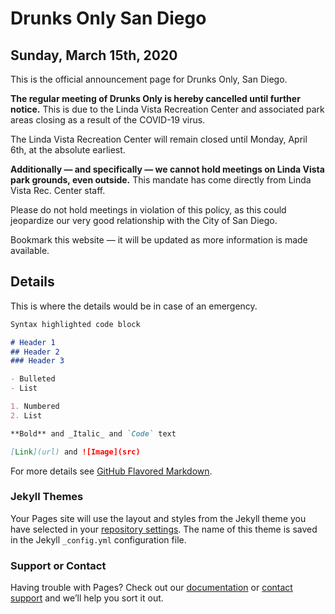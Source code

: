# Drunks Only San Diego

## Sunday, March 15th, 2020

This is the official announcement page for Drunks Only, San Diego.

__The regular meeting of Drunks Only is hereby cancelled until further notice.__  This is due to the Linda Vista Recreation Center and associated park areas closing as a result of the COVID-19 virus.  

The Linda Vista Recreation Center will remain closed until Monday, April 6th, at the absolute earliest.  

__Additionally — and specifically — we cannot hold meetings on Linda Vista park grounds, even outside.__  This mandate has come directly from Linda Vista Rec. Center staff.  

Please do not hold meetings in violation of this policy, as this could jeopardize our very good relationship with the City of San Diego.

Bookmark this website — it will be updated as more information is made available.

## Details

This is where the details would be in case of an emergency.

```markdown
Syntax highlighted code block

# Header 1
## Header 2
### Header 3

- Bulleted
- List

1. Numbered
2. List

**Bold** and _Italic_ and `Code` text

[Link](url) and ![Image](src)
```

For more details see [GitHub Flavored Markdown](https://guides.github.com/features/mastering-markdown/).

### Jekyll Themes

Your Pages site will use the layout and styles from the Jekyll theme you have selected in your [repository settings](https://github.com/drunksonly/announcements/settings). The name of this theme is saved in the Jekyll `_config.yml` configuration file.

### Support or Contact

Having trouble with Pages? Check out our [documentation](https://help.github.com/categories/github-pages-basics/) or [contact support](https://github.com/contact) and we’ll help you sort it out.
